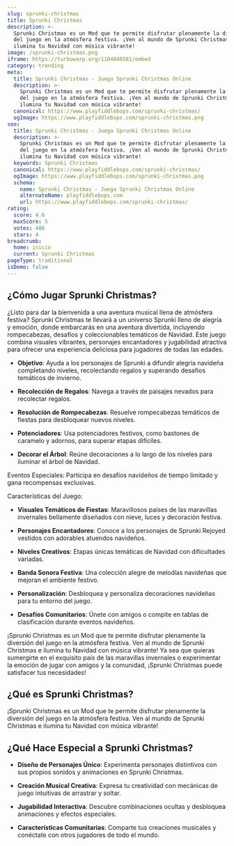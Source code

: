```yaml
---
slug: sprunki-christmas
title: Sprunki Christmas
description: >-
  Sprunki Christmas es un Mod que te permite disfrutar plenamente la diversión
  del juego en la atmósfera festiva. ¡Ven al mundo de Sprunki Christmas e
  ilumina tu Navidad con música vibrante!
image: /sprunki-christmas.png
iframe: https://turbowarp.org/1104040581/embed
category: trending
meta:
  title: Sprunki Christmas - Juega Sprunki Christmas Online
  description: >-
    Sprunki Christmas es un Mod que te permite disfrutar plenamente la diversión
    del juego en la atmósfera festiva. ¡Ven al mundo de Sprunki Christmas e
    ilumina tu Navidad con música vibrante!
  canonical: https://www.playfiddlebops.com/sprunki-christmas/
  ogImage: https://www.playfiddlebops.com/sprunki-christmas.png
seo:
  title: Sprunki Christmas - Juega Sprunki Christmas Online
  description: >-
    Sprunki Christmas es un Mod que te permite disfrutar plenamente la diversión
    del juego en la atmósfera festiva. ¡Ven al mundo de Sprunki Christmas e
    ilumina tu Navidad con música vibrante!
  keywords: Sprunki Christmas
  canonical: https://www.playfiddlebops.com/sprunki-christmas/
  ogImage: https://www.playfiddlebops.com/sprunki-christmas.png
  schema:
    name: Sprunki Christmas - Juega Sprunki Christmas Online
    alternateName: playfiddlebops.com
    url: https://www.playfiddlebops.com/sprunki-christmas/
rating:
  score: 4.6
  maxScore: 5
  votes: 486
  stars: 4
breadcrumb:
  home: inicio
  current: Sprunki Christmas
pageType: traditional
isDemo: false
---
```


## ¿Cómo Jugar Sprunki Christmas?

¿Listo para dar la bienvenida a una aventura musical llena de atmósfera festiva? Sprunki Christmas te llevará a un universo Sprunki lleno de alegría y emoción, donde embarcarás en una aventura divertida, incluyendo rompecabezas, desafíos y coleccionables temáticos de Navidad. Este juego combina visuales vibrantes, personajes encantadores y jugabilidad atractiva para ofrecer una experiencia deliciosa para jugadores de todas las edades.

- **Objetivo**: Ayuda a los personajes de Sprunki a difundir alegría navideña completando niveles, recolectando regalos y superando desafíos temáticos de invierno.

- **Recolección de Regalos**: Navega a través de paisajes nevados para recolectar regalos.

- **Resolución de Rompecabezas**: Resuelve rompecabezas temáticos de fiestas para desbloquear nuevos niveles.

- **Potenciadores**: Usa potenciadores festivos, como bastones de caramelo y adornos, para superar etapas difíciles.

- **Decorar el Árbol**: Reúne decoraciones a lo largo de los niveles para iluminar el árbol de Navidad.

Eventos Especiales: Participa en desafíos navideños de tiempo limitado y gana recompensas exclusivas.

Características del Juego:

- **Visuales Temáticos de Fiestas**: Maravillosos países de las maravillas invernales bellamente diseñados con nieve, luces y decoración festiva.

- **Personajes Encantadores**: Conoce a los personajes de Sprunki Rejoyed vestidos con adorables atuendos navideños.

- **Niveles Creativos**: Etapas únicas temáticas de Navidad con dificultades variadas.

- **Banda Sonora Festiva**: Una colección alegre de melodías navideñas que mejoran el ambiente festivo.

- **Personalización**: Desbloquea y personaliza decoraciones navideñas para tu entorno del juego.

- **Desafíos Comunitarios**: Únete con amigos o compite en tablas de clasificación durante eventos navideños.

¡Sprunki Christmas es un Mod que te permite disfrutar plenamente la diversión del juego en la atmósfera festiva. Ven al mundo de Sprunki Christmas e ilumina tu Navidad con música vibrante! Ya sea que quieras sumergirte en el exquisito país de las maravillas invernales o experimentar la emoción de jugar con amigos y la comunidad, ¡Sprunki Christmas puede satisfacer tus necesidades!

## ¿Qué es Sprunki Christmas?

¡Sprunki Christmas es un Mod que te permite disfrutar plenamente la diversión del juego en la atmósfera festiva. Ven al mundo de Sprunki Christmas e ilumina tu Navidad con música vibrante!

## ¿Qué Hace Especial a Sprunki Christmas?

- **Diseño de Personajes Único**: Experimenta personajes distintivos con sus propios sonidos y animaciones en Sprunki Christmas.

- **Creación Musical Creativa**: Expresa tu creatividad con mecánicas de juego intuitivas de arrastrar y soltar.

- **Jugabilidad Interactiva**: Descubre combinaciones ocultas y desbloquea animaciones y efectos especiales.

- **Características Comunitarias**: Comparte tus creaciones musicales y conéctate con otros jugadores de todo el mundo.